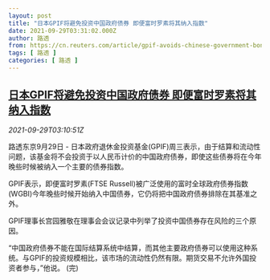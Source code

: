 ```yaml
---
layout: post
title: "日本GPIF将避免投资中国政府债券 即便富时罗素将其纳入指数"
date: 2021-09-29T03:31:02.000Z
author: 路透
from: https://cn.reuters.com/article/gpif-avoids-chinese-government-bonds-092-idCNKBS2GP07P
tags: [ 路透 ]
categories: [ 路透 ]
---
```

<!--1632886262000-->
[日本GPIF将避免投资中国政府债券 即便富时罗素将其纳入指数](https://cn.reuters.com/article/gpif-avoids-chinese-government-bonds-092-idCNKBS2GP07P)
------

<div>
<div><i>2021-09-29T03:10:51Z</i></div><p>路透东京9月29日 - 日本政府退休金投资基金(GPIF)周三表示，由于结算和流动性问题，该基金将不会投资于以人民币计价的中国政府债券，即使这些债券将在今年晚些时候被纳入一个主要的债券指数。</p><p>GPIF表示，即便富时罗素(FTSE Russell)被广泛使用的富时全球政府债券指数(WGBI)今年晚些时候开始纳入中国债券，它仍将把中国政府债券排除在其基准之外。</p><p>GPIF理事长宫园雅敬在理事会会议记录中列举了投资中国债券存在风险的三个原因。</p><p>“中国政府债券不能在国际结算系统中结算，而其他主要政府债券可以使用这种系统。与GPIF的投资规模相比，该市场的流动性仍然有限。期货交易不允许外国投资者参与，”他说。 (完)</p>
</div>
